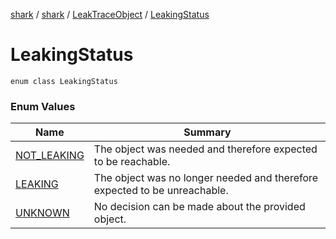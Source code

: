[shark](../../../index.md) / [shark](../../index.md) / [LeakTraceObject](../index.md) / [LeakingStatus](./index.md)

# LeakingStatus

`enum class LeakingStatus`

### Enum Values

| Name | Summary |
|---|---|
| [NOT_LEAKING](-n-o-t_-l-e-a-k-i-n-g.md) | The object was needed and therefore expected to be reachable. |
| [LEAKING](-l-e-a-k-i-n-g.md) | The object was no longer needed and therefore expected to be unreachable. |
| [UNKNOWN](-u-n-k-n-o-w-n.md) | No decision can be made about the provided object. |
